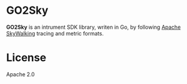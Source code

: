 # GO2Sky
**GO2Sky** is an intrument SDK library, writen in Go, by following [Apache SkyWalking](https://github.com/apache/incubator-skywalking) tracing and metric formats.


# License
Apache 2.0
